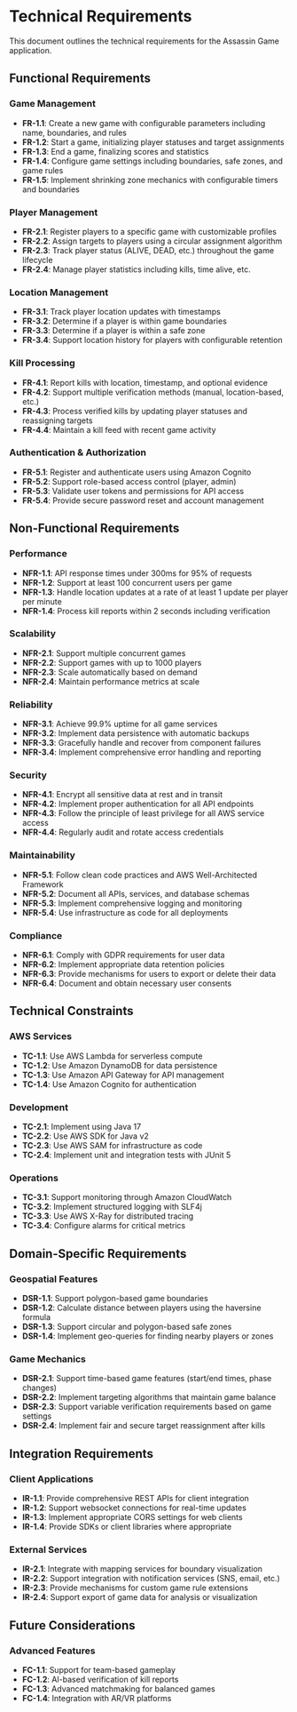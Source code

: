 # Technical Requirements

This document outlines the technical requirements for the Assassin Game application.

## Functional Requirements

### Game Management
- **FR-1.1**: Create a new game with configurable parameters including name, boundaries, and rules
- **FR-1.2**: Start a game, initializing player statuses and target assignments
- **FR-1.3**: End a game, finalizing scores and statistics
- **FR-1.4**: Configure game settings including boundaries, safe zones, and game rules
- **FR-1.5**: Implement shrinking zone mechanics with configurable timers and boundaries

### Player Management
- **FR-2.1**: Register players to a specific game with customizable profiles
- **FR-2.2**: Assign targets to players using a circular assignment algorithm
- **FR-2.3**: Track player status (ALIVE, DEAD, etc.) throughout the game lifecycle
- **FR-2.4**: Manage player statistics including kills, time alive, etc.

### Location Management
- **FR-3.1**: Track player location updates with timestamps
- **FR-3.2**: Determine if a player is within game boundaries
- **FR-3.3**: Determine if a player is within a safe zone
- **FR-3.4**: Support location history for players with configurable retention

### Kill Processing
- **FR-4.1**: Report kills with location, timestamp, and optional evidence
- **FR-4.2**: Support multiple verification methods (manual, location-based, etc.)
- **FR-4.3**: Process verified kills by updating player statuses and reassigning targets
- **FR-4.4**: Maintain a kill feed with recent game activity

### Authentication & Authorization
- **FR-5.1**: Register and authenticate users using Amazon Cognito
- **FR-5.2**: Support role-based access control (player, admin)
- **FR-5.3**: Validate user tokens and permissions for API access
- **FR-5.4**: Provide secure password reset and account management

## Non-Functional Requirements

### Performance
- **NFR-1.1**: API response times under 300ms for 95% of requests
- **NFR-1.2**: Support at least 100 concurrent users per game
- **NFR-1.3**: Handle location updates at a rate of at least 1 update per player per minute
- **NFR-1.4**: Process kill reports within 2 seconds including verification

### Scalability
- **NFR-2.1**: Support multiple concurrent games
- **NFR-2.2**: Support games with up to 1000 players
- **NFR-2.3**: Scale automatically based on demand
- **NFR-2.4**: Maintain performance metrics at scale

### Reliability
- **NFR-3.1**: Achieve 99.9% uptime for all game services
- **NFR-3.2**: Implement data persistence with automatic backups
- **NFR-3.3**: Gracefully handle and recover from component failures
- **NFR-3.4**: Implement comprehensive error handling and reporting

### Security
- **NFR-4.1**: Encrypt all sensitive data at rest and in transit
- **NFR-4.2**: Implement proper authentication for all API endpoints
- **NFR-4.3**: Follow the principle of least privilege for all AWS service access
- **NFR-4.4**: Regularly audit and rotate access credentials

### Maintainability
- **NFR-5.1**: Follow clean code practices and AWS Well-Architected Framework
- **NFR-5.2**: Document all APIs, services, and database schemas
- **NFR-5.3**: Implement comprehensive logging and monitoring
- **NFR-5.4**: Use infrastructure as code for all deployments

### Compliance
- **NFR-6.1**: Comply with GDPR requirements for user data
- **NFR-6.2**: Implement appropriate data retention policies
- **NFR-6.3**: Provide mechanisms for users to export or delete their data
- **NFR-6.4**: Document and obtain necessary user consents

## Technical Constraints

### AWS Services
- **TC-1.1**: Use AWS Lambda for serverless compute
- **TC-1.2**: Use Amazon DynamoDB for data persistence
- **TC-1.3**: Use Amazon API Gateway for API management
- **TC-1.4**: Use Amazon Cognito for authentication

### Development
- **TC-2.1**: Implement using Java 17
- **TC-2.2**: Use AWS SDK for Java v2
- **TC-2.3**: Use AWS SAM for infrastructure as code
- **TC-2.4**: Implement unit and integration tests with JUnit 5

### Operations
- **TC-3.1**: Support monitoring through Amazon CloudWatch
- **TC-3.2**: Implement structured logging with SLF4j
- **TC-3.3**: Use AWS X-Ray for distributed tracing
- **TC-3.4**: Configure alarms for critical metrics

## Domain-Specific Requirements

### Geospatial Features
- **DSR-1.1**: Support polygon-based game boundaries
- **DSR-1.2**: Calculate distance between players using the haversine formula
- **DSR-1.3**: Support circular and polygon-based safe zones
- **DSR-1.4**: Implement geo-queries for finding nearby players or zones

### Game Mechanics
- **DSR-2.1**: Support time-based game features (start/end times, phase changes)
- **DSR-2.2**: Implement targeting algorithms that maintain game balance
- **DSR-2.3**: Support variable verification requirements based on game settings
- **DSR-2.4**: Implement fair and secure target reassignment after kills

## Integration Requirements

### Client Applications
- **IR-1.1**: Provide comprehensive REST APIs for client integration
- **IR-1.2**: Support websocket connections for real-time updates
- **IR-1.3**: Implement appropriate CORS settings for web clients
- **IR-1.4**: Provide SDKs or client libraries where appropriate

### External Services
- **IR-2.1**: Integrate with mapping services for boundary visualization
- **IR-2.2**: Support integration with notification services (SNS, email, etc.)
- **IR-2.3**: Provide mechanisms for custom game rule extensions
- **IR-2.4**: Support export of game data for analysis or visualization

## Future Considerations

### Advanced Features
- **FC-1.1**: Support for team-based gameplay
- **FC-1.2**: AI-based verification of kill reports
- **FC-1.3**: Advanced matchmaking for balanced games
- **FC-1.4**: Integration with AR/VR platforms 
